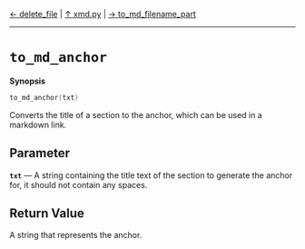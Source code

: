 [&#8592; delete_file](xmd--delete_file.md) | [&#8593; xmd.py](xmd.md) | [&#8594; to_md_filename_part](xmd--to_md_filename_part.md)
***

# `to_md_anchor`
**Synopsis**

```cpp
to_md_anchor(txt)
```

Converts the title of a section to the anchor, which can be used in a markdown link.


## Parameter
**`txt`** &#8213; A string containing the title text of the section to generate the anchor for, it should not contain any spaces.  
## Return Value

A string that represents the anchor.


